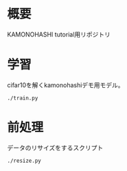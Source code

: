 # 概要

KAMONOHASHI tutorial用リポジトリ

# 学習
cifar10を解くkamonohashiデモ用モデル。

```
./train.py
```

# 前処理
データのリサイズをするスクリプト

```
./resize.py
```
